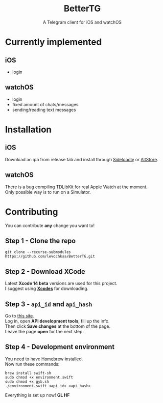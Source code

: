 <h1 align="center">BetterTG</h1>
<p align="center">
A Telegram client for iOS and watchOS
</p>

# Currently implemented
## iOS
- login
## watchOS
- login
- fixed amount of chats/messages
- sending/reading text messages

# Installation
## iOS
Download an ipa from release tab and install through [Sideloadly](https://altstore.io) or [AltStore](https://altstore.io).
## watchOS
There is a bug compiling TDLibKit for real Apple Watch at the moment.\
Only possible way is to run on a Simulator.

# Contributing
You can contribute **any** change you want to!
## Step 1 - Clone the repo
```shell
git clone --recurse-submodules https://github.com/levochkaa/BetterTG.git
```
## Step 2 - Download XCode
Latest **Xcode 14 beta** versions are used for this project.\
I suggest using [**Xcodes**](https://github.com/RobotsAndPencils/XcodesApp) for downloading.
## Step 3 - `api_id` and `api_hash`
Go to [this site](https://my.telegram.org/).\
Log in, open **API development tools**, fill up the info.\
Then click **Save changes**
at the bottom of the page. \
Leave the page **open** for the next step.
## Step 4 - Development environment
You need to have [Homebrew](https://brew.sh) installed. \
Now run these commands:
```shell
brew install swift-sh
sudo chmod +x environment.swift
sudo chmod +x gyb.sh
./environment.swift <api_id> <api_hash>
```
Everything is set up now! **GL HF**
